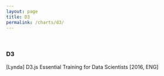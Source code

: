 ```yaml
---
layout: page
title: D3
permalink: /charts/d3/
---
```


<br/>

### D3

[Lynda] D3.js Essential Training for Data Scientists [2016, ENG]
